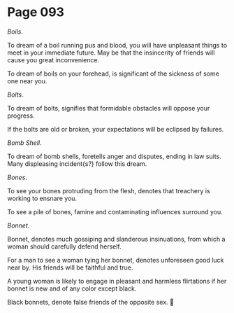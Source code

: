 # Page 093
_Boils_.


To dream of a boil running pus and blood, you will have unpleasant things
to meet in your immediate future. May be that the insincerity of friends
will cause you great inconvenience.


To dream of boils on your forehead, is significant of the sickness
of some one near you.


_Bolts_.


To dream of bolts, signifies that formidable obstacles will
oppose your progress.


If the bolts are old or broken, your expectations will be
eclipsed by failures.


_Bomb Shell_.


To dream of bomb shells, foretells anger and disputes, ending in law suits.
Many displeasing incident{s?} follow this dream.


_Bones_.


To see your bones protruding from the flesh, denotes that treachery
is working to ensnare you.


To see a pile of bones, famine and contaminating influences surround you.


_Bonnet_.


Bonnet, denotes much gossiping and slanderous insinuations,
from which a woman should carefully defend herself.


For a man to see a woman tying her bonnet, denotes unforeseen
good luck near by. His friends will be faithful and true.


A young woman is likely to engage in pleasant and harmless flirtations
if her bonnet is new and of any color except black.


Black bonnets, denote false friends of the opposite sex.
